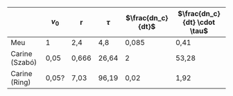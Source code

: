|                | $v_0$ | r     | $\tau$ | $\frac{dn_c}{dt}$ | $\frac{dn_c}{dt} \cdot \tau$ |
|----------------|-------|-------|--------|-------------------|------------------------------|
| Meu            | 1     | 2,4   | 4,8    | 0,085             | 0,41                         |
| Carine (Szabó) | 0,05  | 0,666 | 26,64  | 2                 | 53,28                        |
| Carine (Ring)  | 0,05? | 7,03  | 96,19  | 0,02              | 1,92                         |